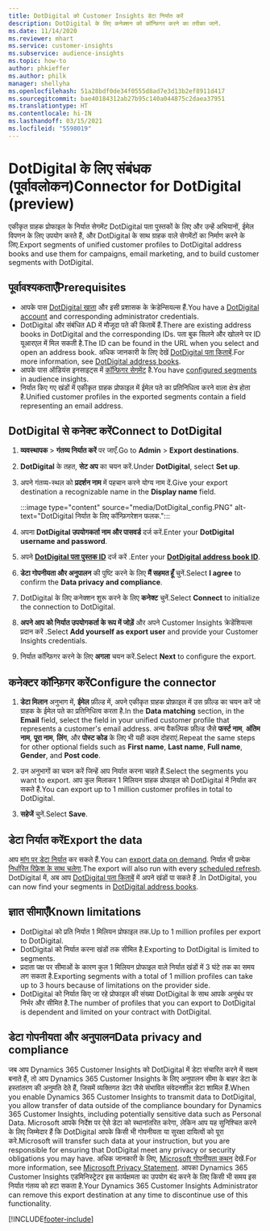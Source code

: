 ```yaml
---
title: DotDigital को Customer Insights डेटा निर्यात करें
description: DotDigital के लिए कनेक्शन को कॉन्फ़िगर करने का तरीका जानें.
ms.date: 11/14/2020
ms.reviewer: mhart
ms.service: customer-insights
ms.subservice: audience-insights
ms.topic: how-to
author: phkieffer
ms.author: philk
manager: shellyha
ms.openlocfilehash: 51a28bdf0de34f0555d8ad7e3d13b2ef8911d417
ms.sourcegitcommit: bae40184312ab27b95c140a044875c2daea37951
ms.translationtype: HT
ms.contentlocale: hi-IN
ms.lasthandoff: 03/15/2021
ms.locfileid: "5598019"
---
```

# <a name="connector-for-dotdigital-preview"></a><span data-ttu-id="7dfb9-103">DotDigital के लिए संबंधक (पूर्वावलोकन)</span><span class="sxs-lookup"><span data-stu-id="7dfb9-103">Connector for DotDigital (preview)</span></span>

<span data-ttu-id="7dfb9-104">एकीकृत ग्राहक प्रोफाइल के निर्यात सेगमेंट DotDigital पता पुस्तकों के लिए और उन्हें अभियानों, ईमेल विपणन के लिए उपयोग करते हैं, और DotDigital के साथ ग्राहक वाले सेगमेंटों का निर्माण करने के लिए.</span><span class="sxs-lookup"><span data-stu-id="7dfb9-104">Export segments of unified customer profiles to DotDigital address books and use them for campaigns, email marketing, and to build customer segments with DotDigital.</span></span> 

## <a name="prerequisites"></a><span data-ttu-id="7dfb9-105">पूर्वावश्यकताएँ</span><span class="sxs-lookup"><span data-stu-id="7dfb9-105">Prerequisites</span></span>

-   <span data-ttu-id="7dfb9-106">आपके पास [DotDigital खाता](https://dotdigital.com/) और इसी प्रशासक के क्रेडेन्सियल्स हैं.</span><span class="sxs-lookup"><span data-stu-id="7dfb9-106">You have a [DotDigital account](https://dotdigital.com/) and corresponding administrator credentials.</span></span>
-   <span data-ttu-id="7dfb9-107">DotDigital और संबंधित AD में मौजूदा पते की किताबें हैं.</span><span class="sxs-lookup"><span data-stu-id="7dfb9-107">There are existing address books in DotDigital and the corresponding IDs.</span></span> <span data-ttu-id="7dfb9-108">पता बुक सिलने और खोलने पर ID यूआरएल में मिल सकती है.</span><span class="sxs-lookup"><span data-stu-id="7dfb9-108">The ID can be found in the URL when you select and open an address book.</span></span> <span data-ttu-id="7dfb9-109">अधिक जानकारी के लिए देखें [DotDigital पता किताबें](https://support.dotdigital.com/hc/articles/212211968-Creating-an-address-book).</span><span class="sxs-lookup"><span data-stu-id="7dfb9-109">For more information, see [DotDigital address books](https://support.dotdigital.com/hc/articles/212211968-Creating-an-address-book).</span></span>
-   <span data-ttu-id="7dfb9-110">आपके पास ऑडियंस इनसाइट्स में [कॉन्फ़िगर सेगमेंट](segments.md) है.</span><span class="sxs-lookup"><span data-stu-id="7dfb9-110">You have [configured segments](segments.md) in audience insights.</span></span>
-   <span data-ttu-id="7dfb9-111">निर्यात किए गए खंडों में एकीकृत ग्राहक प्रोफाइल में ईमेल पते का प्रतिनिधित्व करने वाला क्षेत्र होता है.</span><span class="sxs-lookup"><span data-stu-id="7dfb9-111">Unified customer profiles in the exported segments contain a field representing an email address.</span></span>

## <a name="connect-to-dotdigital"></a><span data-ttu-id="7dfb9-112">DotDigital से कनेक्ट करें</span><span class="sxs-lookup"><span data-stu-id="7dfb9-112">Connect to DotDigital</span></span>

1. <span data-ttu-id="7dfb9-113">**व्यवस्थापक** > **गंतव्य निर्यात करें** पर जाएँ.</span><span class="sxs-lookup"><span data-stu-id="7dfb9-113">Go to **Admin** > **Export destinations**.</span></span>

1. <span data-ttu-id="7dfb9-114">**DotDigital** के तहत, **सेट अप** का चयन करें.</span><span class="sxs-lookup"><span data-stu-id="7dfb9-114">Under **DotDigital**, select **Set up**.</span></span>

1. <span data-ttu-id="7dfb9-115">अपने गंतव्य-स्थल को **प्रदर्शन नाम** में पहचान करने योग्य नाम दें.</span><span class="sxs-lookup"><span data-stu-id="7dfb9-115">Give your export destination a recognizable name in the **Display name** field.</span></span>

   :::image type="content" source="media/DotDigital_config.PNG" alt-text="DotDigital निर्यात के लिए कॉन्फ़िगरेशन फलक.":::

1. <span data-ttu-id="7dfb9-117">अपना **DotDigital उपयोगकर्ता नाम और पासवर्ड** दर्ज करें.</span><span class="sxs-lookup"><span data-stu-id="7dfb9-117">Enter your **DotDigital username and password**.</span></span>

1. <span data-ttu-id="7dfb9-118">अपने **[DotDigital पता पुस्तक ID](https://support.dotdigital.com/hc/articles/212211968-Creating-an-address-book)** दर्ज करें .</span><span class="sxs-lookup"><span data-stu-id="7dfb9-118">Enter your **[DotDigital address book ID](https://support.dotdigital.com/hc/articles/212211968-Creating-an-address-book)**.</span></span>

1. <span data-ttu-id="7dfb9-119">**डेटा गोपनीयता और अनुपालन** की पुष्टि करने के लिए **मैं सहमत हूँ** चुनें.</span><span class="sxs-lookup"><span data-stu-id="7dfb9-119">Select **I agree** to confirm the **Data privacy and compliance**.</span></span>

1. <span data-ttu-id="7dfb9-120">DotDigital के लिए कनेक्शन शुरू करने के लिए **कनेक्ट** चुनें.</span><span class="sxs-lookup"><span data-stu-id="7dfb9-120">Select **Connect** to initialize the connection to DotDigital.</span></span>

1. <span data-ttu-id="7dfb9-121">**अपने आप को निर्यात उपयोगकर्ता के रूप में जोड़ें** और अपने Customer Insights क्रेडेंशियल्स प्रदान करें .</span><span class="sxs-lookup"><span data-stu-id="7dfb9-121">Select **Add yourself as export user** and provide your Customer Insights credentials.</span></span>

1. <span data-ttu-id="7dfb9-122">निर्यात कॉन्फ़िगर करने के लिए **अगला** चयन करें.</span><span class="sxs-lookup"><span data-stu-id="7dfb9-122">Select **Next** to configure the export.</span></span>

## <a name="configure-the-connector"></a><span data-ttu-id="7dfb9-123">कनेक्टर कॉन्फ़िगर करें</span><span class="sxs-lookup"><span data-stu-id="7dfb9-123">Configure the connector</span></span>

1. <span data-ttu-id="7dfb9-124">**डेटा मिलान** अनुभाग में, **ईमेल** फ़ील्ड में, अपने एकीकृत ग्राहक प्रोफ़ाइल में उस फ़ील्ड का चयन करें जो ग्राहक के ईमेल पते का प्रतिनिधित्व करता है.</span><span class="sxs-lookup"><span data-stu-id="7dfb9-124">In the **Data matching** section, in the **Email** field, select the field in your unified customer profile that represents a customer's email address.</span></span> <span data-ttu-id="7dfb9-125">अन्य वैकल्पिक फ़ील्ड जैसे **फर्स्ट नाम**, **अंतिम नाम**, **पूरा नाम**, **लिंग**, और **पोस्ट कोड** के लिए भी यही कदम दोहराएं.</span><span class="sxs-lookup"><span data-stu-id="7dfb9-125">Repeat the same steps for other optional fields such as **First name**, **Last name**, **Full name**, **Gender**, and **Post code**.</span></span>

1. <span data-ttu-id="7dfb9-126">उन अनुभागों का चयन करें जिन्हें आप निर्यात करना चाहते हैं.</span><span class="sxs-lookup"><span data-stu-id="7dfb9-126">Select the segments you want to export.</span></span> <span data-ttu-id="7dfb9-127">आप कुल मिलाकर 1 मिलियन ग्राहक प्रोफाइल को DotDigital में निर्यात कर सकते हैं.</span><span class="sxs-lookup"><span data-stu-id="7dfb9-127">You can export up to 1 million customer profiles in total to DotDigital.</span></span>

1. <span data-ttu-id="7dfb9-128">**सहेजें** चुनें.</span><span class="sxs-lookup"><span data-stu-id="7dfb9-128">Select **Save**.</span></span>

## <a name="export-the-data"></a><span data-ttu-id="7dfb9-129">डेटा निर्यात करें</span><span class="sxs-lookup"><span data-stu-id="7dfb9-129">Export the data</span></span>

<span data-ttu-id="7dfb9-130">आप [मांग पर डेटा निर्यात](export-destinations.md) कर सकते हैं.</span><span class="sxs-lookup"><span data-stu-id="7dfb9-130">You can [export data on demand](export-destinations.md).</span></span> <span data-ttu-id="7dfb9-131">निर्यात भी प्रत्येक [निर्धारित रिफ्रेश के साथ चलेगा](system.md#schedule-tab).</span><span class="sxs-lookup"><span data-stu-id="7dfb9-131">The export will also run with every [scheduled refresh](system.md#schedule-tab).</span></span> <span data-ttu-id="7dfb9-132">DotDigital में, अब आप [DotDigital पता किताबें](https://support.dotdigital.com/hc/articles/212211968-Creating-an-address-book) में अपने खंडों पा सकते हैं .</span><span class="sxs-lookup"><span data-stu-id="7dfb9-132">In DotDigital, you can now find your segments in [DotDigital address books](https://support.dotdigital.com/hc/articles/212211968-Creating-an-address-book).</span></span>

## <a name="known-limitations"></a><span data-ttu-id="7dfb9-133">ज्ञात सीमाएँ</span><span class="sxs-lookup"><span data-stu-id="7dfb9-133">Known limitations</span></span>

- <span data-ttu-id="7dfb9-134">DotDigital को प्रति निर्यात 1 मिलियन प्रोफाइल तक.</span><span class="sxs-lookup"><span data-stu-id="7dfb9-134">Up to 1 million profiles per export to DotDigital.</span></span>
- <span data-ttu-id="7dfb9-135">DotDigital को निर्यात करना खंडों तक सीमित है.</span><span class="sxs-lookup"><span data-stu-id="7dfb9-135">Exporting to DotDigital is limited to segments.</span></span>
- <span data-ttu-id="7dfb9-136">प्रदाता पक्ष पर सीमाओं के कारण कुल 1 मिलियन प्रोफाइल वाले निर्यात खंडों में 3 घंटे तक का समय लग सकता है.</span><span class="sxs-lookup"><span data-stu-id="7dfb9-136">Exporting segments with a total of 1 million profiles can take up to 3 hours because of limitations on the provider side.</span></span> 
- <span data-ttu-id="7dfb9-137">DotDigital को निर्यात किए जा रहे प्रोफाइल की संख्या DotDigital के साथ आपके अनुबंध पर निर्भर और सीमित है.</span><span class="sxs-lookup"><span data-stu-id="7dfb9-137">The number of profiles that you can export to DotDigital is dependent and limited on your contract with DotDigital.</span></span>

## <a name="data-privacy-and-compliance"></a><span data-ttu-id="7dfb9-138">डेटा गोपनीयता और अनुपालन</span><span class="sxs-lookup"><span data-stu-id="7dfb9-138">Data privacy and compliance</span></span>

<span data-ttu-id="7dfb9-139">जब आप Dynamics 365 Customer Insights को DotDigital में डेटा संचारित करने में सक्षम बनाते हैं, तो आप Dynamics 365 Customer Insights के लिए अनुपालन सीमा के बाहर डेटा के हस्तांतरण की अनुमति देते हैं, जिसमें व्यक्तिगत डेटा जैसे संभावित संवेदनशील डेटा शामिल हैं.</span><span class="sxs-lookup"><span data-stu-id="7dfb9-139">When you enable Dynamics 365 Customer Insights to transmit data to DotDigital, you allow transfer of data outside of the compliance boundary for Dynamics 365 Customer Insights, including potentially sensitive data such as Personal Data.</span></span> <span data-ttu-id="7dfb9-140">Microsoft आपके निर्देश पर ऐसे डेटा को स्थानांतरित करेगा, लेकिन आप यह सुनिश्चित करने के लिए जिम्मेदार हैं कि DotDigital आपके किसी भी गोपनीयता या सुरक्षा दायित्वों को पूरा करे.</span><span class="sxs-lookup"><span data-stu-id="7dfb9-140">Microsoft will transfer such data at your instruction, but you are responsible for ensuring that DotDigital meet any privacy or security obligations you may have.</span></span> <span data-ttu-id="7dfb9-141">अधिक जानकारी के लिए, [Microsoft गोपनीयता कथन](https://go.microsoft.com/fwlink/?linkid=396732) देखें.</span><span class="sxs-lookup"><span data-stu-id="7dfb9-141">For more information, see [Microsoft Privacy Statement](https://go.microsoft.com/fwlink/?linkid=396732).</span></span>
<span data-ttu-id="7dfb9-142">आपका Dynamics 365 Customer Insights एडमिनिस्ट्रेटर इस कार्यक्षमता का उपयोग बंद करने के लिए किसी भी समय इस निर्यात गंतव्य को हटा सकता है.</span><span class="sxs-lookup"><span data-stu-id="7dfb9-142">Your Dynamics 365 Customer Insights Administrator can remove this export destination at any time to discontinue use of this functionality.</span></span>


[!INCLUDE[footer-include](../includes/footer-banner.md)]